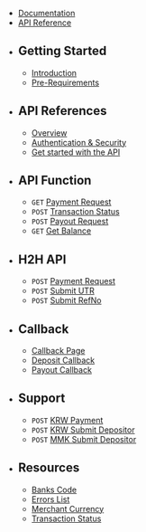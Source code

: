 <div class="mb-6">

-   <x-icons name="reader" class="text-white"/> [Documentation](/docs)
-   <x-icons name="code" class="text-white"/> [API Reference](/api)

</div>

-   ## Getting Started

    -   [Introduction](/docs)
    -   [Pre-Requirements](/docs/pre-requirements)

-   ## API References

    -   [Overview](/api)
    -   [Authentication & Security](/api/authentication)
    -   [Get started with the API](/api/get-started)

-   ## API Function

    -   `GET` [ Payment Request](/api/payment)
    -   `POST` [ Transaction Status](/api/transaction-status)
    -   `POST` [ Payout Request](/api/payout)
    -   `GET` [ Get Balance](/api/balance)

-   ## H2H API

    -   `POST` [ Payment Request](/api/v3/payment)
    -   `POST` [ Submit UTR](/api/v3/submit-utr)
    -   `POST` [ Submit RefNo](/api/v3/submit-refno)

-   ## Callback

    -   [Callback Page](/api/callback/page)
    -   [Deposit Callback](/api/callback/deposit)
    -   [Payout Callback](/api/callback/payout)


-   ## Support

    -   `POST` [ KRW Payment](/api/v3/krw-payment)
    -   `POST` [ KRW Submit Depositor](/api/v3/krw-depositor)
    -   `POST` [ MMK Submit Depositor](/api/v3/mmk-depositor)

-   ## Resources

    -   [Banks Code](/docs/banks)
    -   [Errors List](/api/errors)
    -   [Merchant Currency](/docs/currency)
    -   [Transaction Status](/api/status)